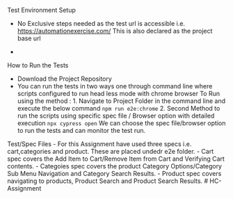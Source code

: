 Test Environment Setup
   - No Exclusive steps needed as the test url is accessible i.e. https://automationexercise.com/
     This is also declared as the project base url

   - 
How to Run the Tests
   - Download the Project Repository
   - You can run the tests in two ways one through command line where scripts configured to run head less mode with chrome browser
          To Run using the method :
              1. Navigate to Project Folder in the command line and execute the below command
                          ```npm run e2e:chrome```
              2. Second Method to run the scripts using specific spec file / Browser option with detailed execution
                        ```npx cypress open```
              We can choose the spec file/browser option to run the tests and can  monitor the test run.

Test/Spec Files
    - For this Assignment have used three specs i.e. cart,categories and product. These are placed undedr e2e folder.
    - Cart spec covers the Add Item to Cart/Remove Item from Cart and Verifying Cart contents.
    - Categoies spec covers the product Category Options/Category Sub Menu Navigation and Category Search Results.
    - Product spec covers navigating to products, Product Search and Product Search Results.
#   H C - A s s i g n m e n t 
 
 